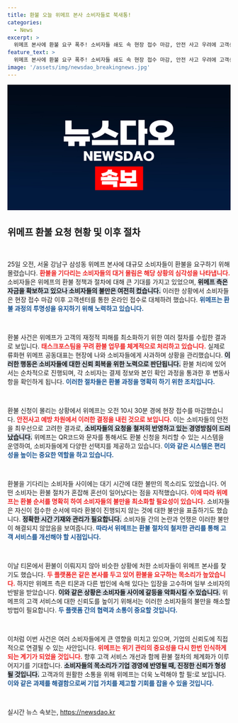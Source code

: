 ```yaml
---
title: 환불 오늘 위메프 본사 소비자들로 북새통!
categories:
  - News
excerpt: >
  위메프 본사에 환불 요구 폭주! 소비자들 쇄도 속 현장 접수 마감, 안전 사고 우려에 고객센터로 전환. 환불 보장 발언에도 갈등 여전, 티몬 환불 논란까지 증폭!
feature_text: >
  위메프 본사에 환불 요구 폭주! 소비자들 쇄도 속 현장 접수 마감, 안전 사고 우려에 고객센터로 전환. 환불 보장 발언에도 갈등 여전, 티몬 환불 논란까지 증폭!
image: '/assets/img/newsdao_breakingnews.jpg'
---
```


<p><img src="/assets/img/newsdao_breakingnews.jpg" alt="pcversion 속보" /></p>

<h2 data-ke-size="size26">위메프 환불 요청 현황 및 이후 절차</h2>

<p data-ke-size="size16">&nbsp;</p>

<p>25일 오전, 서울 강남구 삼성동 위메프 본사에 대규모 소비자들이 환불을 요구하기 위해 몰렸습니다. <b><span style="color: #ee2323;">환불을 기다리는 소비자들의 대거 몰림은 해당 상황의 심각성을 나타냅니다.</span></b> 소비자들은 위메프의 환불 정책과 절차에 대해 큰 기대를 가지고 있었으며, <b><span style="background-color: #21538527;">위메프 측은 자금을 확보하고 있으나 소비자들의 불만은 여전히 컸습니다.</span></b> 이러한 상황에서 소비자들은 현장 접수 마감 이후 고객센터를 통한 온라인 접수로 대체하려 했습니다. <b><span style="color: #1a5490;">위메프는 환불 과정의 투명성을 유지하기 위해 노력하고 있습니다.</span></b> </p>

<p data-ke-size="size16">&nbsp;</p>

<p>환불 사건은 위메프가 고객의 재정적 피해를 최소화하기 위한 여러 절차를 수립한 결과로 보입니다. <b><span style="color: #ee2323;">태스크포스팀을 꾸려 환불 업무를 체계적으로 처리하고 있습니다.</span></b> 실제로 류화현 위메프 공동대표는 현장에 나와 소비자들에게 사과하며 상황을 관리했습니다. <b><span style="background-color: #21538527;">이러한 행동은 소비자들에 대한 신뢰 회복을 위한 노력으로 판단됩니다.</span></b> 환불 처리에 있어서는 순차적으로 진행되며, 각 소비자는 결제 정보와 본인 확인 과정을 통과한 후 변동사항을 확인하게 됩니다. <b><span style="color: #1a5490;">이러한 절차들은 환불 과정을 명확히 하기 위한 조치입니다.</span></b></p>

<p data-ke-size="size16">&nbsp;</p>

<p>환불 신청이 몰리는 상황에서 위메프는 오전 10시 30분 경에 현장 접수를 마감했습니다. <b><span style="color: #ee2323;">안전사고 예방 차원에서 이러한 결정을 내린 것으로 보입니다.</span></b> 이는 소비자들의 안전을 최우선으로 고려한 결과로, <b><span style="background-color: #21538527;">소비자들의 요청을 철저히 반영하고 있는 경영방침이 드러났습니다.</span></b> 위메프는 QR코드와 문자를 통해서도 환불 신청을 처리할 수 있는 시스템을 운영하여, 소비자들에게 다양한 선택지를 제공하고 있습니다. <b><span style="color: #1a5490;">이와 같은 시스템은 편리성을 높이는 중요한 역할을 하고 있습니다.</span></b></p>

<p data-ke-size="size16">&nbsp;</p>

<p>환불을 기다리는 소비자들 사이에는 대기 시간에 대한 불만의 목소리도 있었습니다. 어떤 소비자는 환불 절차가 혼잡해 혼선이 일어났다는 점을 지적했습니다. <b><span style="color: #ee2323;">이에 따라 위메프는 환불 순서를 명확히 하여 소비자들의 불만을 최소화할 필요성이 있습니다.</span></b> 소비자들은 자신이 접수한 순서에 따라 환불이 진행되지 않는 것에 대한 불만을 표출하기도 했습니다. <b><span style="background-color: #21538527;">정확한 시간 기재와 관리가 필요합니다.</span></b> 소비자들 간의 논란과 언쟁은 이러한 불만이 해결되지 않았음을 보여줍니다. <b><span style="color: #1a5490;">따라서 위메프는 환불 절차의 철저한 관리를 통해 고객 서비스를 개선해야 할 시점입니다.</span></b></p>

<p data-ke-size="size16">&nbsp;</p>

<p>이날 티몬에서 환불이 이뤄지지 않아 비슷한 상황에 처한 소비자들이 위메프 본사를 찾기도 했습니다. <b><span style="color: #ee2323;">두 플랫폼은 같은 본사를 두고 있어 환불을 요구하는 목소리가 높았습니다.</span></b> 하지만 위메프 측은 티몬과 다른 법인에 속해 있다는 입장을 고수하며 일부 소비자의 반발을 받았습니다. <b><span style="background-color: #21538527;">이와 같은 상황은 소비자들 사이에 갈등을 악화시킬 수 있습니다.</span></b> 위메프의 고객 서비스에 대한 신뢰도를 높이기 위해서는 이러한 소비자들의 불만을 해소할 방법이 필요합니다. <b><span style="color: #1a5490;">두 플랫폼 간의 협력과 소통이 중요할 것입니다.</span></b></p>

<p data-ke-size="size16">&nbsp;</p>

<p>이처럼 이번 사건은 여러 소비자들에게 큰 영향을 미치고 있으며, 기업의 신뢰도에 직접적으로 연결될 수 있는 사안입니다. <b><span style="color: #ee2323;">위메프는 위기 관리의 중요성을 다시 한번 인식하게 되는 계기가 되었을 것입니다.</span></b> 향후 고객 서비스 개선과 함께 환불 절차의 체계화가 이루어지기를 기대합니다. <b><span style="background-color: #21538527;">소비자들의 목소리가 기업 경영에 반영될 때, 진정한 신뢰가 형성될 것입니다.</span></b> 고객과의 원활한 소통을 위해 위메프는 더욱 노력해야 할 필؛로 보입니다. <b><span style="color: #1a5490;">이와 같은 과제를 해결함으로써 기업 가치를 제고할 기회를 잡을 수 있을 것입니다.</span></b> </p>

<p data-ke-size="size16">&nbsp;</p>
실시간 뉴스 속보는, <a href="https://newsdao.kr" rel="dofollow">https://newsdao.kr</a>



